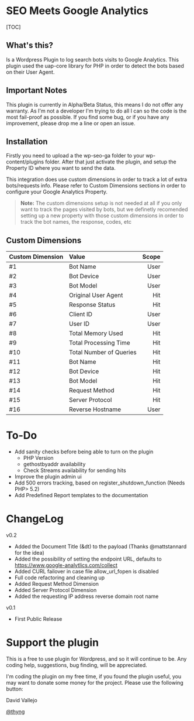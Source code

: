 # SEO Meets Google Analytics

[TOC]

What's this?
-----------------

Is a Wordpress Plugin to log search bots visits to Google Analytics. This plugin used the uap-core library for PHP in order to detect the bots based on their User Agent.

Important Notes
------------
This  plugin is currently in Alpha/Beta Status, this means I do not offer any warranty. As I'm not a developer I'm trying to do all I can so the code is the most fail-proof as possible. If you find some bug, or if you have any improvement, please drop me a line or open an issue.

Installation
------------
Firstly you need to upload a the wp-seo-ga folder to your wp-content/plugins folder.
After that just activate the plugin, and setup the Property ID where you want to send the data.

This integration does use custom dimensions in order to track a lot of extra bots/requests info. Please refer to Custom Dimensions sections in order to configure your Google Analytics Property.

> **Note:** The custom dimensions setup is not needed at all if you only want to track the pages visited by bots, but we definetly recomended setting up a new property with those custom dimensions in order to track the bot names, the response, codes, etc

Custom Dimensions
--------------------

| Custom Dimension        | Value                 | Scope  |
| ----------------------- | :-------------------- | -----: |
|#1                       |Bot Name               |User    |
|#2                       |Bot Device             |User    |
|#3                       |Bot Model              |User    |
|#4                       |Original User Agent    |Hit     |
|#5                       |Response Status        |Hit     |
|#6                       |Client ID              |User    |
|#7                       |User ID                |User    |
|#8                       |Total Memory Used      |Hit     |
|#9                       |Total Processing Time  |Hit     |
|#10                      |Total Number of Queries|Hit     |
|#11                      |Bot Name               |Hit     |
|#12                      |Bot Device             |Hit     |
|#13                      |Bot Model              |Hit     |
|#14                      |Request Method         |Hit     |
|#15                      |Server Protocol        |Hit     |
|#16                      |Reverse Hostname       |User    |


# To-Do

 - Add sanity checks before being able to turn on the plugin
	 - PHP Version
	 - gethostbyaddr availability
	 - Check Streams availability for sending hits
 - Improve the plugin admin ui
 - Add 500 errors tracking, based on register_shutdown_function (Needs PHP> 5.2)
 - Add Predefined Report templates to the documentation

# ChangeLog

v0.2
 - Added the Document Title (&dt) to the payload (Thanks @mattstannard for the idea)
 - Added the possibility of setting the endpoint URL, defaults to https://www.google-analytlics.com/collect
 - Added CURL failover in case file allow_url_fopen is disabled
 - Full code refactoring and cleaning up
 - Added Request Method Dimension
 - Added Server Protocol Dimension
 - Added the requesting IP address reverse domain root name

v0.1


 - First Public Release

# Support the plugin


This is a free to use plugin for Wordpress, and so it will continue to be. Any coding help, suggestions, bug finding, will be appreciated.

I'm coding the plugin on my free time, if you found the plugin useful, you may want to donate some money for the project. Please use the following button:

David Vallejo

[@thyng](https://www.thyngster.com/thyng)

